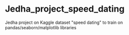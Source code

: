 # Jedha_project_speed_dating
Jedha project on Kaggle dataset "speed dating" to train on pandas/seaborn/matplotlib libraries

